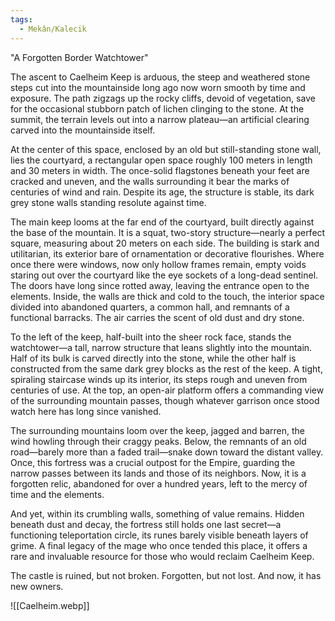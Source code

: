 ```yaml
---  
tags:  
  - Mekân/Kalecik  
---  
```

  
"A Forgotten Border Watchtower"  
  
The ascent to Caelheim Keep is arduous, the steep and weathered stone steps cut into the mountainside long ago now worn smooth by time and exposure. The path zigzags up the rocky cliffs, devoid of vegetation, save for the occasional stubborn patch of lichen clinging to the stone. At the summit, the terrain levels out into a narrow plateau—an artificial clearing carved into the mountainside itself.  
  
At the center of this space, enclosed by an old but still-standing stone wall, lies the courtyard, a rectangular open space roughly 100 meters in length and 30 meters in width. The once-solid flagstones beneath your feet are cracked and uneven, and the walls surrounding it bear the marks of centuries of wind and rain. Despite its age, the structure is stable, its dark grey stone walls standing resolute against time.  
  
The main keep looms at the far end of the courtyard, built directly against the base of the mountain. It is a squat, two-story structure—nearly a perfect square, measuring about 20 meters on each side. The building is stark and utilitarian, its exterior bare of ornamentation or decorative flourishes. Where once there were windows, now only hollow frames remain, empty voids staring out over the courtyard like the eye sockets of a long-dead sentinel. The doors have long since rotted away, leaving the entrance open to the elements. Inside, the walls are thick and cold to the touch, the interior space divided into abandoned quarters, a common hall, and remnants of a functional barracks. The air carries the scent of old dust and dry stone.  
  
To the left of the keep, half-built into the sheer rock face, stands the watchtower—a tall, narrow structure that leans slightly into the mountain. Half of its bulk is carved directly into the stone, while the other half is constructed from the same dark grey blocks as the rest of the keep. A tight, spiraling staircase winds up its interior, its steps rough and uneven from centuries of use. At the top, an open-air platform offers a commanding view of the surrounding mountain passes, though whatever garrison once stood watch here has long since vanished.  
  
The surrounding mountains loom over the keep, jagged and barren, the wind howling through their craggy peaks. Below, the remnants of an old road—barely more than a faded trail—snake down toward the distant valley. Once, this fortress was a crucial outpost for the Empire, guarding the narrow passes between its lands and those of its neighbors. Now, it is a forgotten relic, abandoned for over a hundred years, left to the mercy of time and the elements.  
  
And yet, within its crumbling walls, something of value remains. Hidden beneath dust and decay, the fortress still holds one last secret—a functioning teleportation circle, its runes barely visible beneath layers of grime. A final legacy of the mage who once tended this place, it offers a rare and invaluable resource for those who would reclaim Caelheim Keep.  
  
The castle is ruined, but not broken. Forgotten, but not lost. And now, it has new owners.  
  
![[Caelheim.webp]]  
  
